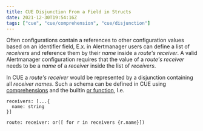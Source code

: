 ```yaml
---
title: CUE Disjunction From a Field in Structs
date: 2021-12-30T19:54:16Z
tags: ["cue", "cue/comprehension", "cue/disjunction"]
---
```


Often configurations contain a references to other configuration values based on an identifier field, E.x. in
Alertmanager users can define a list of _receivers_ and reference them by their _name_ inside a _route's receiver_. A
valid Alertmanager configuration requires that the value of a _route's receiver_ needs to be a _name_ of a _receiver_
inside the list of _receivers_.

In CUE a _route's receiver_ would be represented by a disjunction containing all _receiver names_. Such a schema can be
defined in CUE using [comprehensions][cuelang.org:docs:spec:comprehensions] and the builtin [or
function][cuelang.org:docs:spec:or], I.e.

```cue
receivers: [...{
  name: string
}]

route: receiver: or([ for r in receivers {r.name}])
```

[cuelang.org:docs:spec:comprehensions]: https://cuelang.org/docs/references/spec/#comprehensions
[cuelang.org:docs:spec:or]: https://cuelang.org/docs/references/spec/#or
